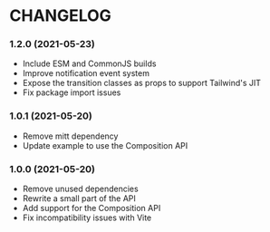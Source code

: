 # CHANGELOG

<a name="1.2.0"></a>
### 1.2.0 (2021-05-23)

* Include ESM and CommonJS builds
* Improve notification event system
* Expose the transition classes as props to support Tailwind's JIT
* Fix package import issues

<a name="1.0.1"></a>
### 1.0.1 (2021-05-20)

* Remove mitt dependency
* Update example to use the Composition API

<a name="1.0.0"></a>
### 1.0.0 (2021-05-20)

* Remove unused dependencies
* Rewrite a small part of the API
* Add support for the Composition API
* Fix incompatibility issues with Vite